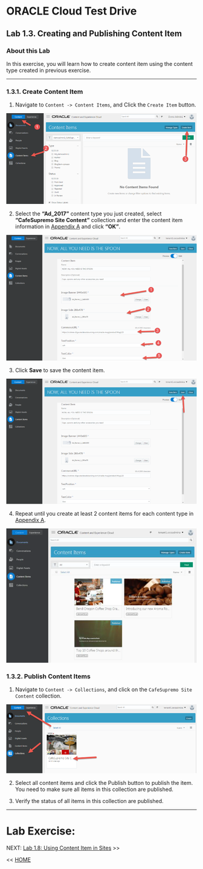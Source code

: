 # ORACLE Cloud Test Drive #

## Lab 1.3. Creating and Publishing Content Item ##

### About this Lab ###
In this exercise, you will learn how to create content item using the content type
created in previous exercise.

---
### 1.3.1. Create Content Item ###

1. Navigate to ``Content -> Content Items``, and Click the ``Create Item`` button.

![](../images/1.7.1.1.png)

2. Select the **“Ad_2017”** content type you just created, select **“CafeSupremo Site Content”** collection and enter the content item information in [Appendix A](../resources/AppendixA.md) and click **“OK”**.

![](../images/1.7.1.2.png)

3. Click **Save** to save the content item.

![](../images/1.7.1.3.png)

4. Repeat until you create at least 2 content items for each content type in [Appendix A](../resources/AppendixA.md).

![](../images/1.7.1.4.png)

### 1.3.2. Publish Content Items ###

1. Navigate to ``Content -> Collections``, and click on the ``CafeSupremo Site Content`` collection.

![](../images/1.7.2.1.png)

2. Select all content items and click the Publish button to publish the item. You need to make sure all items in this collection are published.

3. Verify the status of all items in this collection are published.

---
# Lab Exercise: #

NEXT: [Lab 1.8: Using Content Item in Sites](114-CecsLab.md) >>

<< [HOME](../README.md)